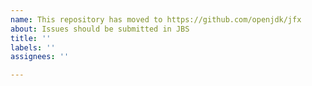 ```yaml
---
name: This repository has moved to https://github.com/openjdk/jfx
about: Issues should be submitted in JBS
title: ''
labels: ''
assignees: ''

---
```



